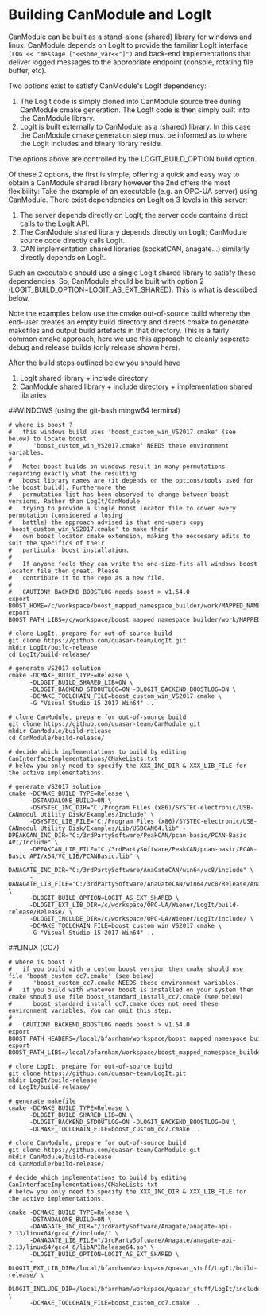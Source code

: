 # Building CanModule and LogIt

CanModule can be built as a stand-alone (shared) library for windows and linux. CanModule depends on LogIt
to provide the familiar LogIt interface ```(LOG << "message ["<<some_var<<"]")``` and back-end implementations
that deliver logged messages to the appropriate endpoint (console, rotating file buffer, etc).

Two options exist to satisfy CanModule's LogIt dependency:
1) The LogIt code is simply cloned into CanModule source tree during CanModule cmake generation. The LogIt
   code is then simply built into the CanModule library.
2) LogIt is built externally to CanModule as a (shared) library. In this case the CanModule cmake generation
   step must be informed as to where the LogIt includes and binary library reside.

The options above are controlled by the LOGIT_BUILD_OPTION build option.

Of these 2 options, the first is simple, offering a quick and easy way to obtain a CanModule shared library
however the 2nd offers the most flexibility: Take the example of an executable (e.g. an OPC-UA server) using 
CanModule. There exist dependencies on LogIt on 3 levels in this server:
1. The server depends directly on LogIt; the server code contains direct calls to the LogIt API. 
2. The CanModule shared library depends directly on LogIt; CanModule source code directly calls LogIt.
3. CAN implementation shared libraries (socketCAN, anagate...) similarly directly depends on LogIt.

Such an executable should use a single LogIt shared library to satisfy these dependencies. So, CanModule
should be built with option 2 (LOGIT_BUILD_OPTION=LOGIT_AS_EXT_SHARED). This is what is described below.

Note the examples below use the cmake out-of-source build whereby the end-user creates an empty build
directory and directs cmake to generate makefiles and output build artefacts in that directory. This is
a fairly common cmake approach, here we use this approach to cleanly seperate debug and release builds 
(only release shown here).


After the build steps outlined below you should have
1. LogIt shared library + include directory
2. CanModule shared library + include directory + implementation shared libraries


##WINDOWS (using the git-bash mingw64 terminal)
```
# where is boost ?
#   this windows build uses 'boost_custom_win_VS2017.cmake' (see below) to locate boost
#      'boost_custom_win_VS2017.cmake' NEEDS these environment variables.
#
#   Note: boost builds on windows result in many permutations regarding exactly what the resulting
#   boost library names are (it depends on the options/tools used for the boost build). Furthermore the 
#   permutation list has been observed to change between boost versions. Rather than LogIt/CanModule 
#   trying to provide a single boost locator file to cover every permutation (considered a losing
#   battle) the approach advised is that end-users copy 'boost_custom_win_VS2017.cmake' to make their
#   own boost locator cmake extension, making the neccesary edits to suit the specifics of their
#   particular boost installation.
#
#   If anyone feels they can write the one-size-fits-all windows boost locator file then great. Please
#   contribute it to the repo as a new file.
#
#   CAUTION! BACKEND_BOOSTLOG needs boost > v1.54.0
export BOOST_HOME=/c/workspace/boost_mapped_namespace_builder/work/MAPPED_NAMESPACE_INSTALL/
export BOOST_PATH_LIBS=/c/workspace/boost_mapped_namespace_builder/work/MAPPED_NAMESPACE_INSTALL/lib/

# clone LogIt, prepare for out-of-source build
git clone https://github.com/quasar-team/LogIt.git
mkdir LogIt/build-release
cd LogIt/build-release/

# generate VS2017 solution
cmake -DCMAKE_BUILD_TYPE=Release \
      -DLOGIT_BUILD_SHARED_LIB=ON \
      -DLOGIT_BACKEND_STDOUTLOG=ON -DLOGIT_BACKEND_BOOSTLOG=ON \
      -DCMAKE_TOOLCHAIN_FILE=boost_custom_win_VS2017.cmake \
      -G "Visual Studio 15 2017 Win64" ..

# clone CanModule, prepare for out-of-source build
git clone https://github.com/quasar-team/CanModule.git
mkdir CanModule/build-release
cd CanModule/build-release/

# decide which implementations to build by editing CanInterfaceImplementations/CMakeLists.txt
# below you only need to specify the XXX_INC_DIR & XXX_LIB_FILE for the active implementations.

# generate VS2017 solution
cmake -DCMAKE_BUILD_TYPE=Release \
      -DSTANDALONE_BUILD=ON \       
      -DSYSTEC_INC_DIR="C:/Program Files (x86)/SYSTEC-electronic/USB-CANmodul Utility Disk/Examples/Include" \
      -DSYSTEC_LIB_FILE="C:/Program Files (x86)/SYSTEC-electronic/USB-CANmodul Utility Disk/Examples/Lib/USBCAN64.lib" -DPEAKCAN_INC_DIR="C:/3rdPartySoftware/PeakCAN/pcan-basic/PCAN-Basic API/Include" \
      -DPEAKCAN_LIB_FILE="C:/3rdPartySoftware/PeakCAN/pcan-basic/PCAN-Basic API/x64/VC_LIB/PCANBasic.lib" \
      -DANAGATE_INC_DIR="C:/3rdPartySoftware/AnaGateCAN/win64/vc8/include" \
      -DANAGATE_LIB_FILE="C:/3rdPartySoftware/AnaGateCAN/win64/vc8/Release/AnaGateCanDll64.lib" \
      -DLOGIT_BUILD_OPTION=LOGIT_AS_EXT_SHARED \
      -DLOGIT_EXT_LIB_DIR=/c/workspace/OPC-UA/Wiener/LogIt/build-release/Release/ \
      -DLOGIT_INCLUDE_DIR=/c/workspace/OPC-UA/Wiener/LogIt/include/ \
      -DCMAKE_TOOLCHAIN_FILE=boost_custom_win_VS2017.cmake \
      -G "Visual Studio 15 2017 Win64" ..
```

##LINUX (CC7)
```
# where is boost ?
#   if you build with a custom boost version then cmake should use file 'boost_custom_cc7.cmake' (see below) 
#      'boost_custom_cc7.cmake NEEDS these environment variables.
#   if you build with whatever boost is installed on your system then cmake should use file boost_standard_install_cc7.cmake (see below) 
#      boost_standard_install_cc7.cmake does not need these environment variables. You can omit this step.
#
#   CAUTION! BACKEND_BOOSTLOG needs boost > v1.54.0
export BOOST_PATH_HEADERS=/local/bfarnham/workspace/boost_mapped_namespace_builder/work/MAPPED_NAMESPACE_INSTALL/64bit/include/
export BOOST_PATH_LIBS=/local/bfarnham/workspace/boost_mapped_namespace_builder/work/MAPPED_NAMESPACE_INSTALL/64bit/lib/

# clone LogIt, prepare for out-of-source build
git clone https://github.com/quasar-team/LogIt.git
mkdir LogIt/build-release
cd LogIt/build-release/

# generate makefile
cmake -DCMAKE_BUILD_TYPE=Release \
      -DLOGIT_BUILD_SHARED_LIB=ON \
      -DLOGIT_BACKEND_STDOUTLOG=ON -DLOGIT_BACKEND_BOOSTLOG=ON \
      -DCMAKE_TOOLCHAIN_FILE=boost_custom_cc7.cmake ..

# clone CanModule, prepare for out-of-source build
git clone https://github.com/quasar-team/CanModule.git
mkdir CanModule/build-release
cd CanModule/build-release/

# decide which implementations to build by editing CanInterfaceImplementations/CMakeLists.txt
# below you only need to specify the XXX_INC_DIR & XXX_LIB_FILE for the active implementations.

cmake -DCMAKE_BUILD_TYPE=Release \
      -DSTANDALONE_BUILD=ON \
      -DANAGATE_INC_DIR="/3rdPartySoftware/Anagate/anagate-api-2.13/linux64/gcc4_6/include/" \
      -DANAGATE_LIB_FILE="/3rdPartySoftware/Anagate/anagate-api-2.13/linux64/gcc4_6/libAPIRelease64.so" \
      -DLOGIT_BUILD_OPTION=LOGIT_AS_EXT_SHARED \
      -DLOGIT_EXT_LIB_DIR=/local/bfarnham/workspace/quasar_stuff/LogIt/build-release/ \
      -DLOGIT_INCLUDE_DIR=/local/bfarnham/workspace/quasar_stuff/LogIt/include/ \
      -DCMAKE_TOOLCHAIN_FILE=boost_custom_cc7.cmake ..
```